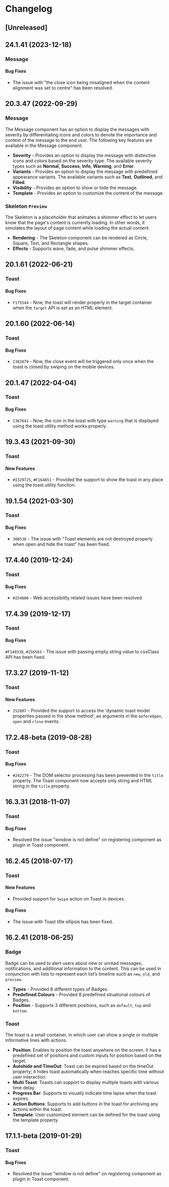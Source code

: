 # Changelog

## [Unreleased]

## 24.1.41 (2023-12-18)

### Message

#### Bug Fixes

- The issue with "the close icon being misaligned when the content alignment was set to centre" has been resolved.

## 20.3.47 (2022-09-29)

### Message

The Message component has an option to display the messages with severity by differentiating icons and colors to denote the importance and context of the message to the end user. The following key features are available in the Message component.


- **Severity** - Provides an option to display the message with distinctive icons and colors based on the severity type. The available severity types such as **Normal**, **Success**, **Info**, **Warning**, and **Error**.
- **Variants** - Provides an option to display the message with predefined appearance variants. The available variants such as **Text**, **Outlined**, and **Filled**.
- **Visibility** - Provides an option to show or hide the message.
- **Template** - Provides an option to customize the content of the message.

### Skeleton `Preview`

The Skeleton is a placeholder that animates a shimmer effect to let users know that the page's content is currently loading. In other words, it simulates the layout of page content while loading the actual content.


- **Rendering** - The Skeleton component can be rendered as Circle, Square, Text, and Rectangle shapes.
- **Effects** - Supports wave, fade, and pulse shimmer effects.

## 20.1.61 (2022-06-21)

### Toast

#### Bug Fixes

- `F175544` - Now, the toast will render properly in the target container when the `target` API is set as an HTML element.

## 20.1.60 (2022-06-14)

### Toast

#### Bug Fixes

- `I382879` - Now, the close event will be triggered only once when the toast is closed by swiping on the mobile devices.

## 20.1.47 (2022-04-04)

### Toast

#### Bug Fixes

- `I367641` - Now, the icon in the toast with type `warning` that is displayed using the toast utility method works properly.

## 19.3.43 (2021-09-30)

### Toast

#### New Features

- `#I329725`, `#F164851` - Provided the support to show the toast in any place using the toast utility function.

## 19.1.54 (2021-03-30)

### Toast

#### Bug Fixes

- `308530` - The issue with "Toast elements are not destroyed properly when open and hide the toast" has been fixed.

## 17.4.40 (2019-12-24)

### Toast

#### Bug Fixes

- `#254606` - Web accessibility related issues have been resolved.

## 17.4.39 (2019-12-17)

### Toast

#### Bug Fixes

`#F149339`, `#256583` - The issue with passing empty string value to cssClass API has been fixed.


## 17.3.27 (2019-11-12)

### Toast

#### New Features

- `252807` - Provided the support to access the 'dynamic toast model properties passed in the show method', as arguments in the `beforeOpen`, `open` and `close` events.

## 17.2.48-beta (2019-08-28)

### Toast

#### Bug Fixes

- `#242279` - The DOM selector processing has been prevented in the `title` property. The Toast component now accepts only string and HTML string in the `title` property.

## 16.3.31 (2018-11-07)

### Toast

#### Bug Fixes

- Resolved the issue "window is not define" on registering component as plugin in Toast component.

## 16.2.45 (2018-07-17)

### Toast

#### New Features

- Provided support for `Swipe` action on Toast in devices.

#### Bug Fixes

- The issue with Toast title ellipsis has been fixed.

## 16.2.41 (2018-06-25)

### Badge

Badge can be used to alert users about new or unread messages, notifications, and additional information
to the content. This can be used in conjunction with lists to represent each list’s timeline such as `new`, `old`, and `preview`.


- **Types** - Provided 8 different types of Badges.
- **Predefined Colours** - Provided 8 predefined situational colours of Badges.
- **Position** - Supports 3 different positions, such as `default`, `top` and `bottom`.

### Toast

The toast is a small container, in which user can show a single or multiple informative lines with actions.


- **Position**: Enables to position the toast anywhere on the screen. It has a predefined set of positions and custom inputs for position based on the target.
- **Autohide and TimeOut**: Toast can be expired based on the timeOut property; it hides toast automatically when reaches specific time without user interaction.
- **Multi Toast**: Toasts can support to display multiple toasts with various time delay.
- **Progress Bar**: Supports to visually indicate time lapse when the toast expires.
- **Action Buttons**: Supports to add buttons in the toast for archiving any actions within the toast.
- **Template**: User customized element can be defined for the toast using the template property.


## 17.1.1-beta (2019-01-29)

### Toast

#### Bug Fixes

- Resolved the issue "window is not define" on registering component as plugin in Toast component.

